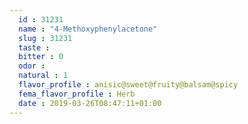 ```yaml
---
  id : 31231
  name : "4-Methoxyphenylacetone"
  slug : 31231
  taste : 
  bitter : 0
  odor : 
  natural : 1
  flavor_profile : anisic@sweet@fruity@balsam@spicy
  fema_flavor_profile : Herb
  date : 2019-03-26T08:47:11+01:00
---
```



